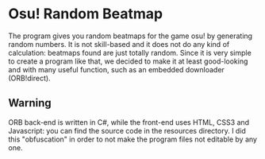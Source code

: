 # Osu! Random Beatmap

The program gives you random beatmaps for the game osu! by generating random numbers. It is not skill-based and it does not do any kind
of calculation: beatmaps found are just totally random. Since it is very simple to create a program like that, we decided to make it at least
good-looking and with many useful function, such as an embedded downloader (ORB!direct).

## Warning

ORB back-end is written in C#, while the front-end uses HTML, CSS3 and Javascript: you can find the source code in the resources directory.
I did this "obfuscation" in order to not make the program files not editable by any one.
